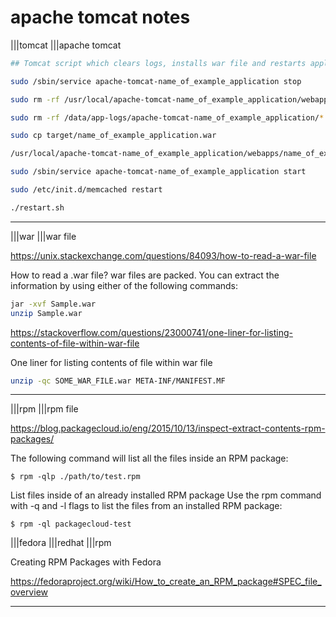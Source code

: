 # apache tomcat notes

|||tomcat
|||apache tomcat

```bash
## Tomcat script which clears logs, installs war file and restarts application

sudo /sbin/service apache-tomcat-name_of_example_application stop

sudo rm -rf /usr/local/apache-tomcat-name_of_example_application/webapps/name_of_example_application

sudo rm -rf /data/app-logs/apache-tomcat-name_of_example_application/*

sudo cp target/name_of_example_application.war

/usr/local/apache-tomcat-name_of_example_application/webapps/name_of_example_application.war

sudo /sbin/service apache-tomcat-name_of_example_application start

sudo /etc/init.d/memcached restart

./restart.sh
```

---

|||war
|||war file

<https://unix.stackexchange.com/questions/84093/how-to-read-a-war-file>

How to read a .war file?
war files are packed. You can extract the information by using either of the following commands:

```bash
jar -xvf Sample.war
unzip Sample.war
```

<https://stackoverflow.com/questions/23000741/one-liner-for-listing-contents-of-file-within-war-file>

One liner for listing contents of file within war file

```bash
unzip -qc SOME_WAR_FILE.war META-INF/MANIFEST.MF
```

---

|||rpm
|||rpm file

<https://blog.packagecloud.io/eng/2015/10/13/inspect-extract-contents-rpm-packages/>

The following command will list all the files inside an RPM package:

`$ rpm -qlp ./path/to/test.rpm`

List files inside of an already installed RPM package
Use the rpm command with -q and -l flags to list the files from an installed RPM package:

`$ rpm -ql packagecloud-test`

|||fedora
|||redhat
|||rpm

Creating RPM Packages with Fedora

<https://fedoraproject.org/wiki/How_to_create_an_RPM_package#SPEC_file_overview>

---
